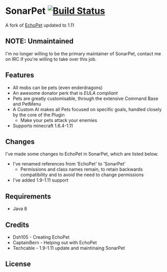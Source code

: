 SonarPet [![Build Status](https://travis-ci.org/TechzoneMC/SonarPet.svg?branch=master)](https://travis-ci.org/TechzoneMC/SonarPet)
========
A fork of [EchoPet](https://github.com/DSH105/EchoPet) updated to 1.11

## **NOTE**: Unmaintained
I'm no longer willing to be the primary maintainer of SonarPet,
contact me on IRC if you're willing to take over this job.

## Features
- All mobs can be pets (even enderdragons)
- An awesome donator perk that is _EULA compliant_
- Pets are greatly customisable, through the extensive Command Base and PetMenu
- A Custom AI makes all Pets focused on specific goals, handled closely by the core of the Plugin
  - Make your pets attack your enemies
- Supports minecraft 1.6.4-1.11

## Changes
I've made some changes to EchoPet in SonarPet, which are listed below.
- I've renamed references from 'EchoPet' to 'SonarPet'
  - Permissions and class names remain, to retain backwards compatibility and to avoid the need to change permissions
- I've added 1.9-1.11 support

## Requirements
- Java 8

## Credits
- Dsh105 - Creating EchoPet
- CaptainBern - Helping out with EchoPet
- Techcable - 1.9-1.11 update and maintinaing SonarPet

## License
